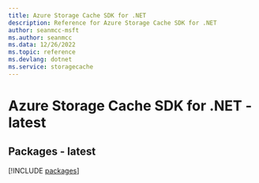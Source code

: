 ```yaml
---
title: Azure Storage Cache SDK for .NET
description: Reference for Azure Storage Cache SDK for .NET
author: seanmcc-msft
ms.author: seanmcc
ms.data: 12/26/2022
ms.topic: reference
ms.devlang: dotnet
ms.service: storagecache
---
```

# Azure Storage Cache SDK for .NET - latest
## Packages - latest
[!INCLUDE [packages](storage-cache-index.md)]
